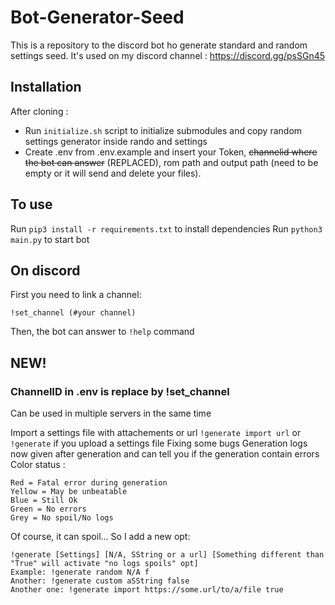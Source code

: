 # Bot-Generator-Seed

This is a repository to the discord bot ho generate standard and random settings seed.
It's used on my discord channel : https://discord.gg/psSGn45

## Installation

After cloning :
- Run `initialize.sh` script to initialize submodules and copy random settings generator inside rando and settings
- Create .env from .env.example and insert your Token, ~~channelid where the bot can answer~~ (REPLACED), rom path and output path (need to be empty or it will send and delete your files).

## To use

Run `pip3 install -r requirements.txt` to install dependencies
Run `python3 main.py` to start bot

## On discord

First you need to link a channel:
```
!set_channel (#your channel)
```
Then, the bot can answer to `!help` command

## NEW!

### ChannelID in .env is replace by !set_channel

Can be used in multiple servers in the same time

Import a settings file with attachements or url `!generate import url` or `!generate` if you upload a settings file
Fixing some bugs
Generation logs now given after generation and can tell you if the generation contain errors
Color status :
```
Red = Fatal error during generation
Yellow = May be unbeatable
Blue = Still Ok
Green = No errors
Grey = No spoil/No logs
```

Of course, it can spoil... So I add a new opt:
```
!generate [Settings] [N/A, SString or a url] [Something different than "True" will activate "no logs spoils" opt]
Example: !generate random N/A f
Another: !generate custom aSString false
Another one: !generate import https://some.url/to/a/file true
```

